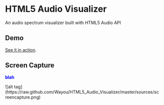 HTML5 Audio Visualizer
======================

An audio spectrum visualizer built with HTML5 Audio API

Demo
---
[See it in action](http://wayou.github.io/HTML5_Audio_Visualizer/).

Screen Capture
---
<p style="color:red;"><b style="color:blue;">blah</b></p>
![alt tag](https://raw.github.com/Wayou/HTML5_Audio_Visualizer/master/sources/screencapture.png)
